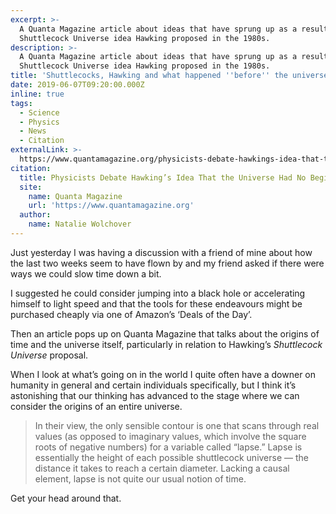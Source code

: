 ```yaml
---
excerpt: >-
  A Quanta Magazine article about ideas that have sprung up as a result of the
  Shuttlecock Universe idea Hawking proposed in the 1980s.
description: >-
  A Quanta Magazine article about ideas that have sprung up as a result of the
  Shuttlecock Universe idea Hawking proposed in the 1980s.
title: 'Shuttlecocks, Hawking and what happened ''before'' the universe.'
date: 2019-06-07T09:20:00.000Z
inline: true
tags:
  - Science
  - Physics
  - News
  - Citation
externalLink: >-
  https://www.quantamagazine.org/physicists-debate-hawkings-idea-that-the-universe-had-no-beginning-20190606/
citation:
  title: Physicists Debate Hawking’s Idea That the Universe Had No Beginning
  site:
    name: Quanta Magazine
    url: 'https://www.quantamagazine.org'
  author:
    name: Natalie Wolchover
---
```

Just yesterday I was having a discussion with a friend of mine about how the last two weeks seem to have flown by and my friend asked if there were ways we could slow time down a bit. 

I suggested he could consider jumping into a black hole or accelerating himself to light speed and that the tools for these endeavours might be purchased cheaply via one of Amazon’s ‘Deals of the Day’. 

Then an article pops up on Quanta Magazine that talks about the origins of time and the universe itself, particularly in relation to Hawking’s _Shuttlecock Universe_ proposal.

When I look at what’s going on in the world I quite often have a downer on humanity in general and certain individuals specifically, but I think it’s astonishing that our thinking has advanced to the stage where we can consider the origins of an entire universe.

> In their view, the only sensible contour is one that scans through real values (as opposed to imaginary values, which involve the square roots of negative numbers) for a variable called “lapse.” Lapse is essentially the height of each possible shuttlecock universe — the distance it takes to reach a certain diameter. Lacking a causal element, lapse is not quite our usual notion of time.

Get your head around that.




